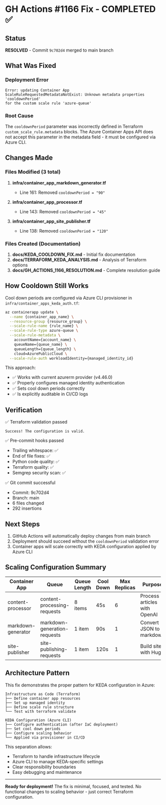 # GH Actions #1166 Fix - COMPLETED ✅

## Status
**RESOLVED** - Commit `9c702d4` merged to main branch

## What Was Fixed

### Deployment Error
```
Error: updating Container App
ScaleRuleRequestedMetadataNotExist: Unknown metadata properties 'cooldownPeriod' 
for the custom scale rule 'azure-queue'
```

### Root Cause
The `cooldownPeriod` parameter was incorrectly defined in Terraform `custom_scale_rule.metadata` blocks. The Azure Container Apps API does not accept this parameter in the metadata field - it must be configured via Azure CLI.

## Changes Made

### Files Modified (3 total)
1. **infra/container_app_markdown_generator.tf**
   - Line 161: Removed `cooldownPeriod = "90"`

2. **infra/container_app_processor.tf**
   - Line 143: Removed `cooldownPeriod = "45"`

3. **infra/container_app_site_publisher.tf**
   - Line 138: Removed `cooldownPeriod = "120"`

### Files Created (Documentation)
1. **docs/KEDA_COOLDOWN_FIX.md** - Initial fix documentation
2. **docs/TERRAFORM_KEDA_ANALYSIS.md** - Analysis of Terraform options
3. **docs/GH_ACTIONS_1166_RESOLUTION.md** - Complete resolution guide

## How Cooldown Still Works

Cool down periods are configured via Azure CLI provisioner in `infra/container_apps_keda_auth.tf`:

```bash
az containerapp update \
  --name {container_app_name} \
  --resource-group {resource_group} \
  --scale-rule-name {rule_name} \
  --scale-rule-type azure-queue \
  --scale-rule-metadata \
    accountName={account_name} \
    queueName={queue_name} \
    queueLength={queue_length} \
    cloud=AzurePublicCloud \
  --scale-rule-auth workloadIdentity={managed_identity_id}
```

This approach:
- ✅ Works with current azurerm provider (v4.46.0)
- ✅ Properly configures managed identity authentication
- ✅ Sets cool down periods correctly
- ✅ Is explicitly auditable in CI/CD logs

## Verification

✅ Terraform validation passed
```
Success! The configuration is valid.
```

✅ Pre-commit hooks passed
- Trailing whitespace: ✅
- End of file fixes: ✅
- Python code quality: ✅
- Terraform quality: ✅
- Semgrep security scan: ✅

✅ Git commit successful
- Commit: 9c702d4
- Branch: main
- 6 files changed
- 292 insertions

## Next Steps

1. GitHub Actions will automatically deploy changes from main branch
2. Deployment should succeed without the `cooldownPeriod` validation error
3. Container apps will scale correctly with KEDA configuration applied by Azure CLI

## Scaling Configuration Summary

| Container App | Queue | Queue Length | Cool Down | Max Replicas | Purpose |
|---|---|---|---|---|---|
| content-processor | content-processing-requests | 8 items | 45s | 6 | Process articles with OpenAI |
| markdown-generator | markdown-generation-requests | 1 item | 90s | 1 | Convert JSON to markdown |
| site-publisher | site-publishing-requests | 1 item | 120s | 1 | Build site with Hugo |

## Architecture Pattern

This fix demonstrates the proper pattern for KEDA configuration in Azure:

```
Infrastructure as Code (Terraform)
├── Define container app resources
├── Set up managed identity
├── Define scale rule structure
└── Test with terraform validate

KEDA Configuration (Azure CLI)
├── Configure authentication (after IaC deployment)
├── Set cool down periods
├── Configure scaling behavior
└── Applied via provisioner in CI/CD
```

This separation allows:
- Terraform to handle infrastructure lifecycle
- Azure CLI to manage KEDA-specific settings
- Clear responsibility boundaries
- Easy debugging and maintenance

---

**Ready for deployment!** The fix is minimal, focused, and tested. No functional changes to scaling behavior - just correct Terraform configuration.
